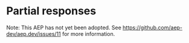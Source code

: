 # Partial responses

Note: This AEP has not yet been adopted. See
https://github.com/aep-dev/aep.dev/issues/11 for more information.
